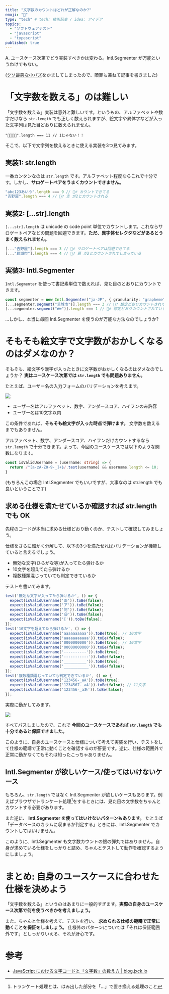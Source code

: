 ```yaml
---
title: "文字数のカウントはどれが正解なのか?"
emoji: "🧶"
type: "tech" # tech: 技術記事 / idea: アイデア
topics:
  - "ソフトウェアテスト"
  - "javascript"
  - "typescript"
published: true
---
```


A. ユースケース次第でどう実装すべきかは変わる。Intl.Segmenter が万能というわけでもない。

([クソ最悪な小バズ](https://x.com/le_panda_noir/status/1776241771766526372?s=46)をかましてしまったので、贖罪も兼ねて記事を書きました)

# 「文字数を数える」のは難しい
「文字数を数える」実装は意外と難しいです。というもの、アルファベットや数字だけなら `str.length` でも正しく数えられますが、絵文字や異体字などが入った文字列は見た目どおりに数えられません。

```
"👨‍👩‍👧‍👦".length === 11 // 1じゃない！！
```

そこで、以下で文字列を数えるときに使える実装を3つ見てみます。

## 実装1: str.length
一番カンタンなのは `str.length` です。アルファベット程度ならこれで十分です。しかし、**サロゲートペアをうまくカウントできません。**

```ts
"abc123あいう".length === 9 // 🙆‍♂ カウントできてる
"𠮷野屋".length === 4 // 🙅‍♂ 𠮷 が2とカウントされる
```

## 実装2: [...str].length

`[...str].length` は unicode の code point 単位でカウントします。これならサロゲートペアなどの問題を回避できます。**ただ、異字体セレクタなどがあるとうまく数えられません。**

```ts
[..."𠮷野屋"].length === 3 // 🙆‍♂ サロゲートペアは回避できてる
[..."葛󠄀城市"].length === 4 // 🙅‍♂ 葛󠄀 が2とカウントされてしまっている
```

## 実装3: Intl.Segmenter
`Intl.Segmenter` を使って書記素単位で数えれば、見た目のとおりにカウントできます。

```ts
const segmenter = new Intl.Segmenter("ja-JP", { granularity: "grapheme" })
[...segmenter.segment("葛󠄀城市")].length === 3 // 🙆‍♂ 想定どおりカウントされている
[...segmenter.segment("👪")].length === 1 // 🙆‍♂ 想定どおりカウントされている
```

...しかし、本当に毎回 Intl.Segmenter を使うのが万能な方法なのでしょうか?

# そもそも絵文字で文字数がおかしくなるのはダメなのか？

そもそも、絵文字や漢字が入ったときに文字数がおかしくなるのはダメなのでしょうか？ **実はユースケース次第では `str.length` でも問題ありません。**

たとえば、ユーザー名の入力フォームのバリデーションを考えます。

![](https://storage.googleapis.com/zenn-user-upload/a36c04de5a0c-20240406.png)

- ユーザー名はアルファベット、数字、アンダースコア、ハイフンのみ許容
- ユーザー名は10文字以内

この条件であれば、**そもそも絵文字が入った時点で弾けます。** 文字数を数えるまでもありません。

アルファベット、数字、アンダースコア、ハイフンだけカウントするなら `str.length` で十分できます。よって、今回のユースケースでは以下のような関数になります。

```ts
const isValidUsername = (username: string) => {
  return /^[a-zA-Z0-9-_]+$/.test(username) && username.length <= 10;
}
```

(もちろんこの場合 Intl.Segmenter でもいいですが、大事なのは str.length でも良いということです)

## 求める仕様を満たせているか確認すれば str.length でも OK

先程のコードが本当に求める仕様どおり動くのか、テストして確認してみましょう。

仕様をさらに細かく分解して、以下の3つを満たせればバリデーションが機能していると言えるでしょう。

- 無効な文字(ひらがな等)が入ってたら弾けるか
- 10文字を超えてたら弾けるか
- 複数種類混じっていても判定できているか

テストを書いてみます。

```ts
test('無効な文字が入ってたら弾けるか', () => {
  expect(isValidUsername('あ')).toBe(false);
  expect(isValidUsername('ア')).toBe(false);
  expect(isValidUsername('阿')).toBe(false);
  expect(isValidUsername('😃')).toBe(false);
  expect(isValidUsername('[')).toBe(false);
});
test('10文字を超えてたら弾けるか', () => {
  expect(isValidUsername('aaaaaaaaaa')).toBe(true); // 10文字
  expect(isValidUsername('aaaaaaaaaaa')).toBe(false);
  expect(isValidUsername('0000000000')).toBe(true); // 10文字
  expect(isValidUsername('00000000000')).toBe(false);
  expect(isValidUsername('----------')).toBe(true);
  expect(isValidUsername('-----------')).toBe(false);
  expect(isValidUsername('__________')).toBe(true);
  expect(isValidUsername('___________')).toBe(false);
});
test('複数種類混じっていても判定できているか', () => {
  expect(isValidUsername('123456-_aA')).toBe(true);
  expect(isValidUsername('1234567-_aA')).toBe(false); // 11文字
  expect(isValidUsername('123456-_aあ')).toBe(false);
});
```

実際に動かしてみます。

![](https://storage.googleapis.com/zenn-user-upload/28291ab5b377-20240406.png)

すべてパスしましたので、これで **今回のユースケースであれば `str.length` でも十分であると保証できました。**

このように、自身のユースケースと仕様について考えて実装を行い、テストをして仕様の範疇で正常に動くことを確認するのが肝要です。逆に、仕様の範囲外で正常に動かなくてもそれは知ったこっちゃありません。

## Intl.Segmenter が欲しいケース/使ってはいけないケース

もちろん、`str.length` ではなく Intl.Segmenter が欲しいケースもあります。例えばブラウザでトランケート処理[^1]をするときには、見た目の文字数をちゃんとカウントする必要があります。

また逆に、 **Intl.Segmenter を使ってはいけないパターンもあります。** たとえば「データベースのカラムに収まるか判定する」ときには、Intl.Segmenter でカウントしてはいけません。

このように、Intl.Segmenter も文字数カウントの銀の弾丸ではありません。自身が求めている仕様をしっかりと詰め、ちゃんとテストして動作を確認するようにしましょう。

# まとめ: 自身のユースケースに合わせた仕様を決めよう

「文字数を数える」というのはあまりに一般的すぎます。**実際の自身のユースケース次第で何を使うべきかを考えましょう。**

また、ちゃんと仕様を考えて、テストを行い、 **求められる仕様の範疇で正常に動くことを保証をしましょう。** 仕様外のパターンについては「それは保証範囲外です」としっかりいえる、それが肝心です。


# 参考

- [JavaScript における文字コードと「文字数」の数え方 | blog.jxck.io](https://blog.jxck.io/entries/2017-03-02/unicode-in-javascript.html)

[^1]: トランケート処理とは、はみ出した部分を「...」で置き換える処理のこと
